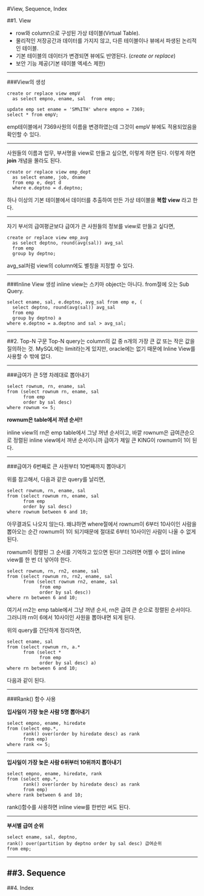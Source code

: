 #View, Sequence, Index

##1. View

- row와 column으로 구성된 가상 테이블(Virtual Table).
- 물리적인 저장공간과 데이터를 가지지 않고, 다른 테이블이나 뷰에서 파생된 논리적인 테이블.
- 기본 테이블의 데이터가 변경되면 뷰에도 반영된다. (*create or replace*)
- 보안 기능 제공(기본 테이블 엑세스 제한)

---------------------------
###View의 생성


    create or replace view empV
      as select empno, ename, sal  from emp;

    update emp set ename = 'SM%ITH' where empno = 7369;
    select * from empV;

emp테이블에서 7369사원의 이름을 변경하였는데 그것이 empV 뷰에도 적용되었음을 확인할 수 있다.

---------------------------

사원들의 이름과 업무, 부서명을 view로 만들고 싶으면, 이렇게 하면 된다. 이렇게 하면 **join** 개념을 몰라도 된다.

    create or replace view emp_dept
      as select ename, job, dname
      from emp e, dept d
      where e.deptno = d.deptno;

하나 이상의 기본 테이블에서 데이터를 추출하여 만든 가상 테이블을 **복합 view** 라고 한다.

-----------------------------

자기 부서의 급여평균보다 급여가 큰 사원들의 정보를 view로 만들고 싶다면,

    create or replace view emp_avg
      as select deptno, round(avg(sal)) avg_sal
      from emp
      group by deptno;

avg_sal처럼 view의 column에도 별칭을 지정할 수 있다.

------------------------------
###Inline View 생성
inline view는 스키마 object는 아니다. from절에 오는 Sub Query.

    select ename, sal, e.deptno, avg_sal from emp e, (
      select deptno, round(avg(sal)) avg_sal
      from emp
      group by deptno) a
    where e.deptno = a.deptno and sal > avg_sal;


-------------------
##2. Top-N 구문
Top-N query는 column의 값 중 n개의 가장 큰 값 또는 작은 값을 질의하는 것. MySQL에는 limit라는게 있지만, oracle에는 없기 때문에 Inline View를 사용할 수 밖에 없다.

------------------------------
###급여가 큰 5명 차례대로 뽑아내기

    select rownum, rn, ename, sal
    from (select rownum rn, ename, sal
          from emp
          order by sal desc)
    where rownum <= 5;

**rownum은 table에서 꺼낸 순서!!**

inline view의 rn은 emp table에서 그냥 꺼낸 순서이고, 바깥 rownum은 급여큰순으로 정렬된 inline view에서 꺼낸 순서이니까 급여가 제일 큰 KING이 rownum이 1이 된다.

----------------------------------------
###급여가 6번째로 큰 사원부터 10번째까지 뽑아내기

위를 참고해서, 다음과 같은 query를 날리면,

    select rownum, rn, ename, sal
    from (select rownum rn, ename, sal
          from emp
          order by sal desc)
    where rownum between 6 and 10;

아무결과도 나오지 않는다. 왜냐하면 where절에서 rownum이 6부터 10사이인 사람을 뽑아오는 순간 rownum이 1이 되기때문에 절대로 6부터 10사이인 사람이 나올 수 없게 된다.


rownum이 정렬된 그 순서를 기억하고 있으면 된다! 그러려면 어쩔 수 없이 inline view를 한 번 더 넣어야 한다.

    select rownum, rn, rn2, ename, sal
    from (select rownum rn, rn2, ename, sal
          from (select rownum rn2, ename, sal
                from emp
                order by sal desc))
    where rn between 6 and 10;

여기서 rn2는 emp table에서 그냥 꺼낸 순서, rn은 급여 큰 순으로 정렬된 순서이다. 그러니까 rn이 6에서 10사이인 사원을 뽑아내면 되게 된다.

위의 query를 간단하게 정리하면,

    select ename, sal
    from (select rownum rn, a.*
          from (select *
                from emp
                order by sal desc) a)
    where rn between 6 and 10;

다음과 같이 된다.

------------------------------
###Rank() 함수 사용

**입사일이 가장 늦은 사람 5명 뽑아내기**

    select empno, ename, hiredate
    from (select emp.*,
          rank() over(order by hiredate desc) as rank
          from emp)
    where rank <= 5;

--------------------------------------
**입사일이 가장 늦은 사람 6위부터 10위까지 뽑아내기**

    select empno, ename, hiredate, rank
    from (select emp.*,
          rank() over(order by hiredate desc) as rank
          from emp)
    where rank between 6 and 10;

rank()함수를 사용하면 inline view를 한번만 써도 된다.

------------------------------------------
**부서별 급여 순위**

    select ename, sal, deptno,
    rank() over(partition by deptno order by sal desc) 급여순위
    from emp;


----------------
##3. Sequence
----------------
##4. Index
